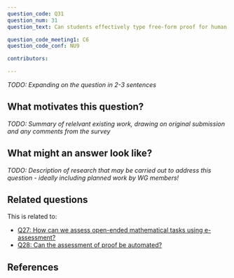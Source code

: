 ```yaml
---
question_code: Q31 
question_num: 31 
question_text: Can students effectively type free-form proof for human marking online?

question_code_meeting1: C6 
question_code_conf: NU9 

contributors: 

---
```

*TODO: Expanding on the question in 2-3 sentences*

## What motivates this question?

*TODO: Summary of relelvant existing work, drawing on original submission and any comments from the survey*

## What might an answer look like?

*TODO: Description of research that may be carried out to address this question - ideally including planned work by WG members!*

## Related questions

This is related to:

* [Q27: How can we assess open-ended mathematical tasks using e-assessment?](Q27)
* [Q28: Can the assessment of proof be automated?](Q28)

## References
